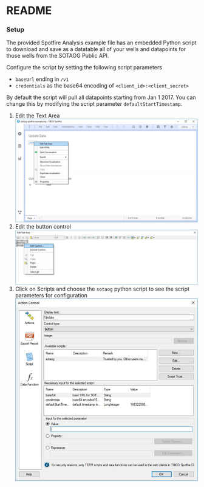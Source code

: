 # README #

### Setup ###

The provided Spotfire Analysis example file has an embedded Python script to 
download and save as a datatable all of your wells and datapoints for those 
wells from the SOTAOG Public API.

Configure the script by setting the following script parameters

* `baseUrl` ending in `/v1`
* `credentials` as the base64 encoding of `<client_id>:<client_secret>`

By default the script will pull all datapoints starting from Jan 1 2017. 
You can change this by modifying the script parameter `defaultStartTimestamp`.

1. Edit the Text Area
![Step 1](images/step1.jpg)
2. Edit the button control
![Step 2](images/step2.jpg)
3. Click on Scripts and choose the `sotaog` python script to see the script parameters for configuration
![Step 3](images/step3.jpg)